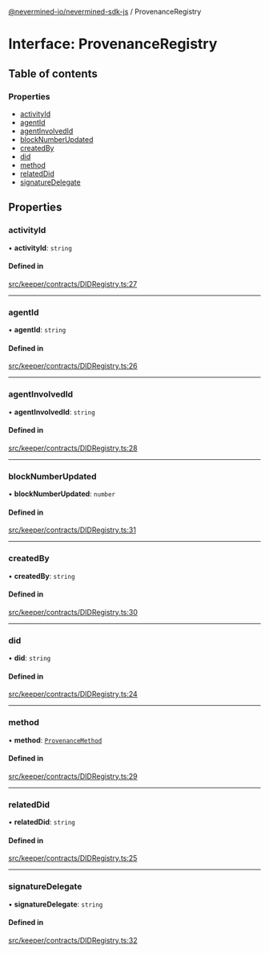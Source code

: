 [@nevermined-io/nevermined-sdk-js](../code-reference.md) / ProvenanceRegistry

# Interface: ProvenanceRegistry

## Table of contents

### Properties

- [activityId](ProvenanceRegistry.md#activityid)
- [agentId](ProvenanceRegistry.md#agentid)
- [agentInvolvedId](ProvenanceRegistry.md#agentinvolvedid)
- [blockNumberUpdated](ProvenanceRegistry.md#blocknumberupdated)
- [createdBy](ProvenanceRegistry.md#createdby)
- [did](ProvenanceRegistry.md#did)
- [method](ProvenanceRegistry.md#method)
- [relatedDid](ProvenanceRegistry.md#relateddid)
- [signatureDelegate](ProvenanceRegistry.md#signaturedelegate)

## Properties

### activityId

• **activityId**: `string`

#### Defined in

[src/keeper/contracts/DIDRegistry.ts:27](https://github.com/nevermined-io/sdk-js/blob/b9e384c/src/keeper/contracts/DIDRegistry.ts#L27)

___

### agentId

• **agentId**: `string`

#### Defined in

[src/keeper/contracts/DIDRegistry.ts:26](https://github.com/nevermined-io/sdk-js/blob/b9e384c/src/keeper/contracts/DIDRegistry.ts#L26)

___

### agentInvolvedId

• **agentInvolvedId**: `string`

#### Defined in

[src/keeper/contracts/DIDRegistry.ts:28](https://github.com/nevermined-io/sdk-js/blob/b9e384c/src/keeper/contracts/DIDRegistry.ts#L28)

___

### blockNumberUpdated

• **blockNumberUpdated**: `number`

#### Defined in

[src/keeper/contracts/DIDRegistry.ts:31](https://github.com/nevermined-io/sdk-js/blob/b9e384c/src/keeper/contracts/DIDRegistry.ts#L31)

___

### createdBy

• **createdBy**: `string`

#### Defined in

[src/keeper/contracts/DIDRegistry.ts:30](https://github.com/nevermined-io/sdk-js/blob/b9e384c/src/keeper/contracts/DIDRegistry.ts#L30)

___

### did

• **did**: `string`

#### Defined in

[src/keeper/contracts/DIDRegistry.ts:24](https://github.com/nevermined-io/sdk-js/blob/b9e384c/src/keeper/contracts/DIDRegistry.ts#L24)

___

### method

• **method**: [`ProvenanceMethod`](../enums/ProvenanceMethod.md)

#### Defined in

[src/keeper/contracts/DIDRegistry.ts:29](https://github.com/nevermined-io/sdk-js/blob/b9e384c/src/keeper/contracts/DIDRegistry.ts#L29)

___

### relatedDid

• **relatedDid**: `string`

#### Defined in

[src/keeper/contracts/DIDRegistry.ts:25](https://github.com/nevermined-io/sdk-js/blob/b9e384c/src/keeper/contracts/DIDRegistry.ts#L25)

___

### signatureDelegate

• **signatureDelegate**: `string`

#### Defined in

[src/keeper/contracts/DIDRegistry.ts:32](https://github.com/nevermined-io/sdk-js/blob/b9e384c/src/keeper/contracts/DIDRegistry.ts#L32)
